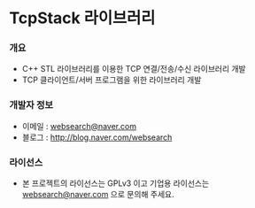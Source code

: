 ﻿# TcpStack 라이브러리

### 개요

* C++ STL 라이브러리를 이용한 TCP 연결/전송/수신 라이브러리 개발
* TCP 클라이언트/서버 프로그램을 위한 라이브러리 개발

### 개발자 정보

* 이메일 : websearch@naver.com
* 블로그 : http://blog.naver.com/websearch

### 라이선스

* 본 프로젝트의 라이선스는 GPLv3 이고 기업용 라이선스는 websearch@naver.com 으로 문의해 주세요.
